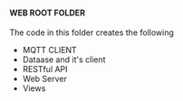 #### WEB ROOT FOLDER
The code in this folder creates the following
- MQTT CLIENT
- Dataase and it's client
- RESTful API
- Web Server
- Views